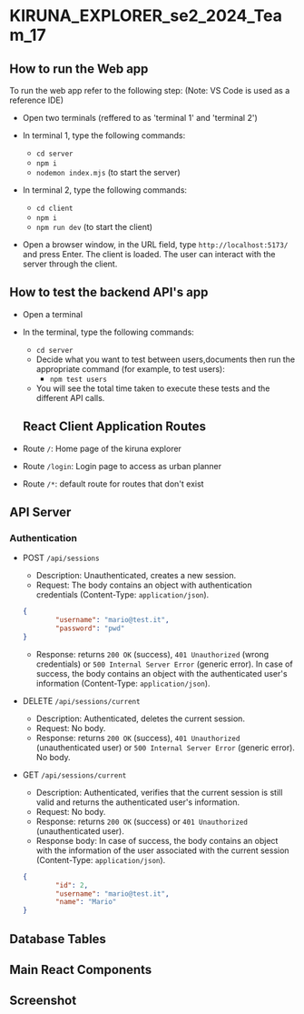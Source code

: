 # KIRUNA_EXPLORER_se2_2024_Team_17
## How to run the Web app
To run the web app refer to the following step:
(Note: VS Code is used as a reference IDE)

- Open two terminals (reffered to as 'terminal 1' and 'terminal 2')

- In terminal 1, type the following commands:
  - `cd server`
  - `npm i`
  - `nodemon index.mjs` (to start the server)
- In terminal 2, type the following commands:
  - `cd client`
  - `npm i`
  - `npm run dev` (to start the client)

- Open a browser window, in the URL field, type `http://localhost:5173/` and press Enter. The client is loaded. The user can interact with the server through the client.

## How to test the backend API's app

- Open a terminal

- In the terminal, type the following commands:
  - `cd server`
  - Decide what you want to test between users,documents then run the appropriate command (for example, to test users):
    - `npm test users`
  - You will see the total time taken to execute these tests and the different API calls.

  ## React Client Application Routes

- Route `/`: Home page of the kiruna explorer
- Route `/login`: Login page to access as urban planner
- Route `/*`: default route for routes that don't exist

## API Server

### Authentication

- POST `/api/sessions`
    - Description: Unauthenticated, creates a new session.
    - Request: The body contains an object with authentication credentials (Content-Type: `application/json`).

    ```json
    {
            "username": "mario@test.it",
            "password": "pwd"
    }
    ```

    - Response: returns `200 OK` (success), `401 Unauthorized` (wrong credentials) or `500 Internal Server Error` (generic error). In case of success, the body contains an object with the authenticated user's information (Content-Type: `application/json`).

- DELETE `/api/sessions/current`
    - Description: Authenticated, deletes the current session.
    - Request: No body.
    - Response: returns `200 OK` (success), `401 Unauthorized` (unauthenticated user) or `500 Internal Server Error` (generic error). No body.

- GET `/api/sessions/current`
    - Description: Authenticated, verifies that the current session is still valid and returns the authenticated user's information.
    - Request: No body.
    - Response: returns `200 OK` (success) or `401 Unauthorized` (unauthenticated user).
    - Response body: In case of success, the body contains an object with the information of the user associated with the current session (Content-Type: `application/json`).

    ```json
    {
            "id": 2,
            "username": "mario@test.it",
            "name": "Mario"
    }
    ```

## Database Tables



## Main React Components


## Screenshot
